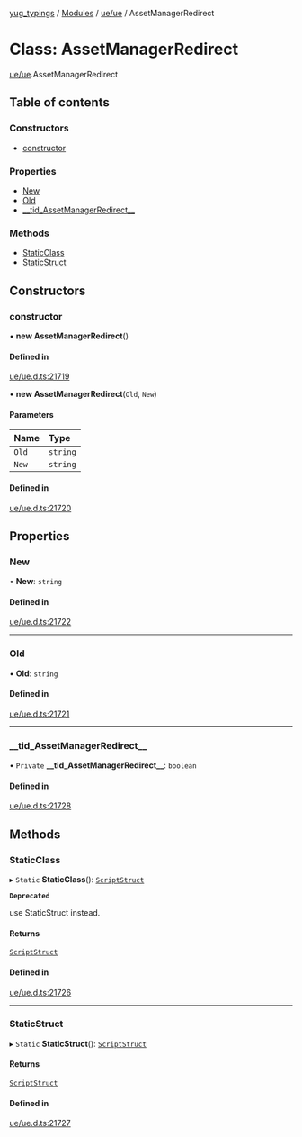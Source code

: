 [yug_typings](../README.md) / [Modules](../modules.md) / [ue/ue](../modules/ue_ue.md) / AssetManagerRedirect

# Class: AssetManagerRedirect

[ue/ue](../modules/ue_ue.md).AssetManagerRedirect

## Table of contents

### Constructors

- [constructor](ue_ue.AssetManagerRedirect.md#constructor)

### Properties

- [New](ue_ue.AssetManagerRedirect.md#new)
- [Old](ue_ue.AssetManagerRedirect.md#old)
- [\_\_tid\_AssetManagerRedirect\_\_](ue_ue.AssetManagerRedirect.md#__tid_assetmanagerredirect__)

### Methods

- [StaticClass](ue_ue.AssetManagerRedirect.md#staticclass)
- [StaticStruct](ue_ue.AssetManagerRedirect.md#staticstruct)

## Constructors

### constructor

• **new AssetManagerRedirect**()

#### Defined in

[ue/ue.d.ts:21719](https://github.com/YugMetaverse/yug_typings/blob/25cad34/ue/ue.d.ts#L21719)

• **new AssetManagerRedirect**(`Old`, `New`)

#### Parameters

| Name | Type |
| :------ | :------ |
| `Old` | `string` |
| `New` | `string` |

#### Defined in

[ue/ue.d.ts:21720](https://github.com/YugMetaverse/yug_typings/blob/25cad34/ue/ue.d.ts#L21720)

## Properties

### New

• **New**: `string`

#### Defined in

[ue/ue.d.ts:21722](https://github.com/YugMetaverse/yug_typings/blob/25cad34/ue/ue.d.ts#L21722)

___

### Old

• **Old**: `string`

#### Defined in

[ue/ue.d.ts:21721](https://github.com/YugMetaverse/yug_typings/blob/25cad34/ue/ue.d.ts#L21721)

___

### \_\_tid\_AssetManagerRedirect\_\_

• `Private` **\_\_tid\_AssetManagerRedirect\_\_**: `boolean`

#### Defined in

[ue/ue.d.ts:21728](https://github.com/YugMetaverse/yug_typings/blob/25cad34/ue/ue.d.ts#L21728)

## Methods

### StaticClass

▸ `Static` **StaticClass**(): [`ScriptStruct`](ue_ue.ScriptStruct.md)

**`Deprecated`**

use StaticStruct instead.

#### Returns

[`ScriptStruct`](ue_ue.ScriptStruct.md)

#### Defined in

[ue/ue.d.ts:21726](https://github.com/YugMetaverse/yug_typings/blob/25cad34/ue/ue.d.ts#L21726)

___

### StaticStruct

▸ `Static` **StaticStruct**(): [`ScriptStruct`](ue_ue.ScriptStruct.md)

#### Returns

[`ScriptStruct`](ue_ue.ScriptStruct.md)

#### Defined in

[ue/ue.d.ts:21727](https://github.com/YugMetaverse/yug_typings/blob/25cad34/ue/ue.d.ts#L21727)
